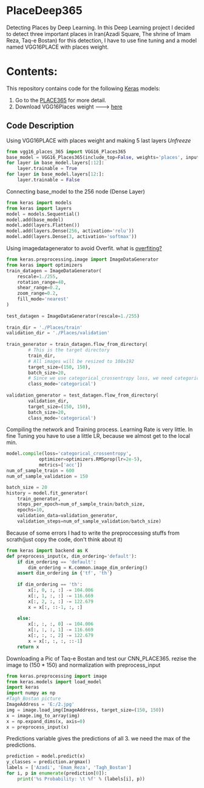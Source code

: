 # PlaceDeep365
Detecting Places by Deep Learning. 
In this Deep Learning project I decided to detect three important places in Iran(Azadi Square, The shrine of Imam Reza, Taq-e Bostan)
for this detection, I have to use fine tuning and a model named VGG16PLACE with places weight. 

# Contents: 
This repository contains code for the following [Keras](https://keras.io/) models:
  1. Go to the [PLACE365](http://places2.csail.mit.edu/) for more detail.
  2. Download VGG16Places weight ---> [here](https://github.com/CSAILVision/places365)
## Code Description
Using VGG16PLACE with places weight and making 5 last layers *Unfreeze*
```python
from vgg16_places_365 import VGG16_Places365
base_model = VGG16_Places365(include_top=False, weights='places', input_shape=(150, 150, 3))
for layer in base_model.layers[:12]:
    layer.trainable = True
for layer in base_model.layers[12:]:
    layer.trainable = False
```
Connecting base_model to the 256 node (Dense Layer) 
```python
from keras import models
from keras import layers
model = models.Sequential()
model.add(base_model)
model.add(layers.Flatten())
model.add(layers.Dense(256, activation='relu'))
model.add(layers.Dense(3, activation='softmax'))
```
Using imagedatagenerator to avoid Overfit. 
what is [overfiting?](https://machinelearningmastery.com/overfitting-and-underfitting-with-machine-learning-algorithms/)

```python
from keras.preprocessing.image import ImageDataGenerator
from keras import optimizers
train_datagen = ImageDataGenerator(
    rescale=1./255,
    rotation_range=40,
    shear_range=0.2,
    zoom_range=0.2,
    fill_mode='nearest'
)
 
test_datagen = ImageDataGenerator(rescale=1./255)
 
train_dir = './Places/train'
validation_dir = './Places/validation'
 
train_generator = train_datagen.flow_from_directory(
        # This is the target directory
        train_dir,
        # All images will be resized to 108x192
        target_size=(150, 150),
        batch_size=20,
        # Since we use categorical_crossentropy loss, we need categorical labels
        class_mode='categorical')
 
validation_generator = test_datagen.flow_from_directory(
        validation_dir,
        target_size=(150, 150),
        batch_size=20,
        class_mode='categorical')
```
Compiling the network and Training process. Learning Rate is very little. In fine Tuning you have to use a little LR, because we almost get to the local min.
```python
model.compile(loss='categorical_crossentropy',
            optimizer=optimizers.RMSprop(lr=2e-5),
            metrics=['acc'])
num_of_sample_train = 600
num_of_sample_validation = 150

batch_size = 20
history = model.fit_generator(
    train_generator,
    steps_per_epoch=num_of_sample_train/batch_size,
    epochs=10,
    validation_data=validation_generator,
    validation_steps=num_of_sample_validation/batch_size)
```
Because of some errors I had to write the preproccessing stuffs from scrath(just copy the code, don't think about it)
```python
from keras import backend as K
def preprocess_input(x, dim_ordering='default'):
    if dim_ordering == 'default':
        dim_ordering = K.common.image_dim_ordering()
    assert dim_ordering in {'tf', 'th'}
    
    if dim_ordering == 'th':
        x[:, 0, :, :] -= 104.006
        x[:, 1, :, :] -= 116.669
        x[:, 2, :, :] -= 122.679
        x = x[:, ::-1, :, :]
    
    else:
        x[:, :, :, 0] -= 104.006
        x[:, :, :, 1] -= 116.669
        x[:, :, :, 2] -= 122.679
        x = x[:, :, :, ::-1]
    return x
```
Downloading a Pic of Taq-e Bostan and test our CNN_PLACE365. rezise the image to (150 * 150) and normalization with preprocess_input 
```python
from keras.preprocessing import image
from keras.models import load_model
import keras
import numpy as np
#Tagh_Bostan picture
ImageAddress = 'E:/2.jpg'
img = image.load_img(ImageAddress, target_size=(150, 150))
x = image.img_to_array(img)
x = np.expand_dims(x, axis=0)
x = preprocess_input(x)
```
Predictions variable gives the predictions of all 3. we need the max of the predictions.
```python
prediction = model.predict(x)
y_classes = prediction.argmax()
labels = ['Azadi', 'Emam_Reza', 'Tagh_Bostan']
for i, p in enumerate(prediction[0]):
    print('%s Probability: \t %f' % (labels[i], p))

```
